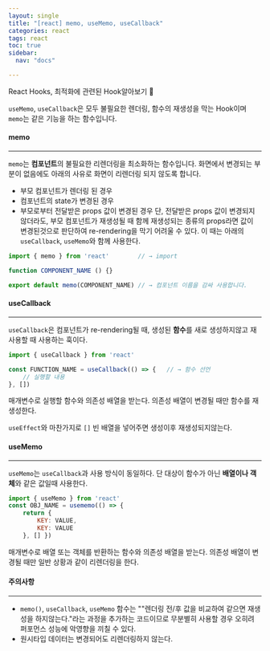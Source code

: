 ```yaml
---
layout: single
title: "[react] memo, useMemo, useCallback"
categories: react
tags: react
toc: true
sidebar:
  nav: "docs"

---
```


React Hooks, 최적화에 관련된 Hook알아보기 📕



 `useMemo`, `useCallback`은 모두 불필요한 렌더링, 함수의 재생성을 막는 Hook이며 `memo`는 같은 기능을 하는 함수입니다.



#### memo

---

`memo`는 **컴포넌트**의 불필요한 리렌더링을 최소화하는 함수입니다. 
화면에서 변경되는 부분이 없음에도 아래의 사유로 화면이 리렌더링 되지 않도록 합니다.

- 부모 컴포넌트가 렌더링 된 경우
- 컴포넌트의 state가 변경된 경우
- 부모로부터 전달받은 props 값이 변경된 경우
  단, 전달받은 props 값이 변경되지 않더라도, 부모 컴포넌트가 재생성될 때 함께 재생성되는 종류의 props라면 값이 변경된것으로 판단하여 re-rendering을 막기 어려울 수 있다. 이 때는 아래의 `useCallback`, `useMemo`와 함께 사용한다.

```javascript
import { memo } from 'react'		// → import

function COMPONENT_NAME () {}

export default memo(COMPONENT_NAME)	// → 컴포넌트 이름을 감싸 사용합니다.
```



#### useCallback

---

`useCallback`은 컴포넌트가 re-rendering될 때, 생성된 **함수**를 새로 생성하지않고 재사용할 때 사용하는 훅이다.

```javascript
import { useCallback } from 'react'

const FUNCTION_NAME = useCallback(() => {	// → 함수 선언
    // 실행할 내용
}, [])
```

매개변수로 실행할 함수와 의존성 배열을 받는다. 의존성 배열이 변경될 때만 함수를 재생성한다.

`useEffect`와 마찬가지로 `[]` 빈 배열을 넣어주면 생성이후 재생성되지않는다.



#### useMemo

---

`useMemo`는 `useCallback`과 사용 방식이 동일하다. 단 대상이 함수가 아닌 **배열이나 객체**와 같은 값일때 사용한다.

```javascript
import { useMemo } from 'react'
const OBJ_NAME = usememo(() => {
    return {
        KEY: VALUE,
        KEY: VALUE
    }, [] })
```

매개변수로 배열 또는 객체를 반환하는 함수와 의존성 배열을 받는다. 의존성 배열이 변경될 때만 일반 상황과 같이 리렌더링을 한다. 



#### 주의사항

----

- `memo()`, `useCallback`, `useMemo` 함수는 ""렌더링 전/후 값을 비교하여 같으면 재생성을 하지않는다."라는 과정을 추가하는 코드이므로 무분별히 사용할 경우 오히려 퍼포먼스 성능에 악영향을 끼칠 수 있다.
- 원시타입 데이터는 변경되어도 리렌더링하지 않는다.